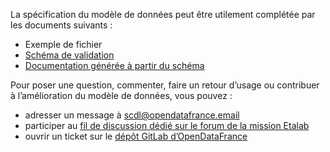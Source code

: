 La spécification du modèle de données peut être utilement complétée par les documents suivants :

- Exemple de fichier
- [​Schéma de validation​](https://git.opendatafrance.net/scdl/subventions/blob/master/schema.json)
- [​Documentation générée à partir du schéma​](https://scdl.opendatafrance.net/docs/schemas/scdl-subventions.html)

Pour poser une question, commenter, faire un retour d’usage ou contribuer à l’amélioration du modèle de données, vous pouvez :

- adresser un message à scdl@opendatafrance.email
- participer au [fil de discussion dédié sur le forum de la mission Etalab​](https://forum.etalab.gouv.fr/t/cadre-juridique-et-technique-de-louverture-des-donnees-de-subventions/4004)
- ouvrir un ticket sur le [dépôt GitLab d’OpenDataFrance​](https://git.opendatafrance.net/scdl/subventions/issues)
